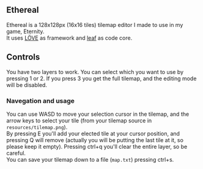 ## Ethereal
Ethereal is a 128x128px (16x16 tiles) tilemap editor I made to use in my game, Eternity.<br/>
It uses [LÖVE](https://github.com/love2d/love) as framework and [leaf](https://github.com/mateusmds/leaf) as code core.<br/>

## Controls
You have two layers to work. You can select which you want to use by pressing 1 or 2. If you press 3 you get the full tilemap, and the editing mode will be disabled.<br/>

### Navegation and usage
You can use WASD to move your selection cursor in the tilemap, and the arrow keys to select your tile (from your tilemap source in `resources/tilemap.png`).<br/>
By pressing E you'll add your elected tile at your cursor position, and pressing Q will remove (actually you will be putting the last tile at it, so please keep it empty). Pressing ctrl+q you'll clear the entire layer, so be careful.<br/>
You can save your tilemap down to a file (`map.txt`) pressing ctrl+s.
